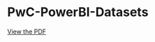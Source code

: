 # PwC-PowerBI-Datasets
[View the PDF](https://github.com/Chathrapathi-Sekaran/PwC-PowerBI-Datasets/blob/main/PWC%20power%20BI%20certificate.pdf)
